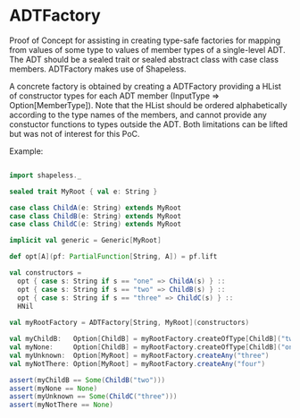 ADTFactory
==========

Proof of Concept for assisting in creating type-safe factories for mapping from values of some type to values of member types of a single-level ADT.
The ADT should be a sealed trait or sealed abstract class with case class members. 
ADTFactory makes use of Shapeless.

A concrete factory is obtained by creating a ADTFactory providing a HList of constructor types for each ADT member (InputType => Option[MemberType]). Note that the HList should be ordered alphabetically according to the type names of the members, and cannot provide any constuctor functions to types outside the ADT. Both limitations can be lifted but was not of interest for this PoC.

Example:
```scala

import shapeless._

sealed trait MyRoot { val e: String }

case class ChildA(e: String) extends MyRoot
case class ChildB(e: String) extends MyRoot
case class ChildC(e: String) extends MyRoot

implicit val generic = Generic[MyRoot]

def opt[A](pf: PartialFunction[String, A]) = pf.lift

val constructors =
  opt { case s: String if s == "one" => ChildA(s) } ::
  opt { case s: String if s == "two" => ChildB(s) } ::
  opt { case s: String if s == "three" => ChildC(s) } ::
  HNil
  
val myRootFactory = ADTFactory[String, MyRoot](constructors)

val myChildB:   Option[ChildB] = myRootFactory.createOfType[ChildB]("two")
val myNone:     Option[ChildB] = myRootFactory.createOfType[ChildB]("one")
val myUnknown:  Option[MyRoot] = myRootFactory.createAny("three")
val myNotThere: Option[MyRoot] = myRootFactory.createAny("four")

assert(myChildB == Some(ChildB("two")))
assert(myNone == None)
assert(myUnknown == Some(ChildC("three")))
assert(myNotThere == None)

```

